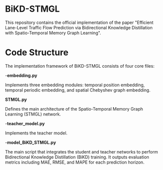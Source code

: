 # BiKD-STMGL
This repository contains the official implementation of the paper "Efficient Lane-Level Traffic Flow Prediction via Bidirectional Knowledge Distillation with Spatio-Temporal Memory Graph Learning".
# Code Structure
The implementation framework of BiKD-STMGL consists of four core files:

-**embedding.py**
  
Implements three embedding modules: temporal position embedding, temporal periodic embedding, and spatial Chebyshev graph embedding.

**STMGL.py**
  
Defines the main architecture of the Spatio-Temporal Memory Graph Learning (STMGL) network.

-**teacher_model.py**
  
Implements the teacher model.

-**model_BiKD_STMGL.py**
  
The main script that integrates the student and teacher networks to perform Bidirectional Knowledge Distillation (BiKD) training.
It outputs evaluation metrics including MAE, RMSE, and MAPE for each prediction horizon.
